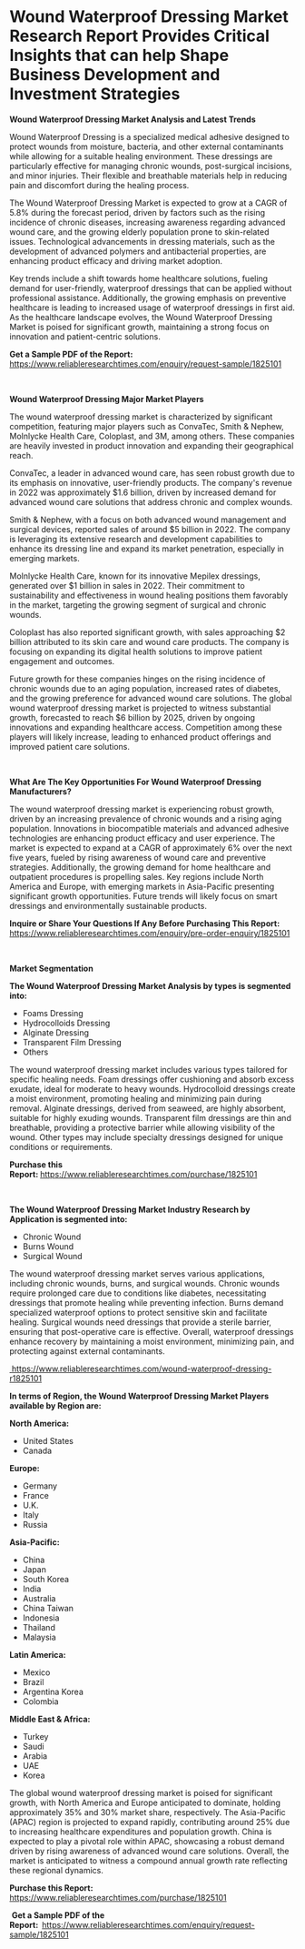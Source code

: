 <p><h1>Wound Waterproof Dressing Market Research Report Provides Critical Insights that can help Shape Business Development and Investment Strategies</h1></p><p><strong>Wound Waterproof Dressing Market Analysis and Latest Trends</strong></p>
<p><p>Wound Waterproof Dressing is a specialized medical adhesive designed to protect wounds from moisture, bacteria, and other external contaminants while allowing for a suitable healing environment. These dressings are particularly effective for managing chronic wounds, post-surgical incisions, and minor injuries. Their flexible and breathable materials help in reducing pain and discomfort during the healing process.</p><p>The Wound Waterproof Dressing Market is expected to grow at a CAGR of 5.8% during the forecast period, driven by factors such as the rising incidence of chronic diseases, increasing awareness regarding advanced wound care, and the growing elderly population prone to skin-related issues. Technological advancements in dressing materials, such as the development of advanced polymers and antibacterial properties, are enhancing product efficacy and driving market adoption.</p><p>Key trends include a shift towards home healthcare solutions, fueling demand for user-friendly, waterproof dressings that can be applied without professional assistance. Additionally, the growing emphasis on preventive healthcare is leading to increased usage of waterproof dressings in first aid. As the healthcare landscape evolves, the Wound Waterproof Dressing Market is poised for significant growth, maintaining a strong focus on innovation and patient-centric solutions.</p></p>
<p><strong>Get a Sample PDF of the Report:&nbsp;</strong> <a href="https://www.reliableresearchtimes.com/enquiry/request-sample/1825101?utm_campaign=2464&utm_medium=2&utm_source=Github&utm_content=ia&utm_term=14042025&utm_id=wound-waterproof-dressing">https://www.reliableresearchtimes.com/enquiry/request-sample/1825101</a></p>
<p>&nbsp;</p>
<p><strong>Wound Waterproof Dressing Major Market Players</strong></p>
<p><p>The wound waterproof dressing market is characterized by significant competition, featuring major players such as ConvaTec, Smith & Nephew, Molnlycke Health Care, Coloplast, and 3M, among others. These companies are heavily invested in product innovation and expanding their geographical reach.</p><p>ConvaTec, a leader in advanced wound care, has seen robust growth due to its emphasis on innovative, user-friendly products. The company's revenue in 2022 was approximately $1.6 billion, driven by increased demand for advanced wound care solutions that address chronic and complex wounds.</p><p>Smith & Nephew, with a focus on both advanced wound management and surgical devices, reported sales of around $5 billion in 2022. The company is leveraging its extensive research and development capabilities to enhance its dressing line and expand its market penetration, especially in emerging markets.</p><p>Molnlycke Health Care, known for its innovative Mepilex dressings, generated over $1 billion in sales in 2022. Their commitment to sustainability and effectiveness in wound healing positions them favorably in the market, targeting the growing segment of surgical and chronic wounds.</p><p>Coloplast has also reported significant growth, with sales approaching $2 billion attributed to its skin care and wound care products. The company is focusing on expanding its digital health solutions to improve patient engagement and outcomes.</p><p>Future growth for these companies hinges on the rising incidence of chronic wounds due to an aging population, increased rates of diabetes, and the growing preference for advanced wound care solutions. The global wound waterproof dressing market is projected to witness substantial growth, forecasted to reach $6 billion by 2025, driven by ongoing innovations and expanding healthcare access. Competition among these players will likely increase, leading to enhanced product offerings and improved patient care solutions.</p></p>
<p>&nbsp;</p>
<p><strong>What Are The Key Opportunities For Wound Waterproof Dressing Manufacturers?</strong></p>
<p><p>The wound waterproof dressing market is experiencing robust growth, driven by an increasing prevalence of chronic wounds and a rising aging population. Innovations in biocompatible materials and advanced adhesive technologies are enhancing product efficacy and user experience. The market is expected to expand at a CAGR of approximately 6% over the next five years, fueled by rising awareness of wound care and preventive strategies. Additionally, the growing demand for home healthcare and outpatient procedures is propelling sales. Key regions include North America and Europe, with emerging markets in Asia-Pacific presenting significant growth opportunities. Future trends will likely focus on smart dressings and environmentally sustainable products.</p></p>
<p><strong>Inquire or Share Your Questions If Any Before Purchasing This Report:</strong> <a href="https://www.reliableresearchtimes.com/enquiry/pre-order-enquiry/1825101?utm_campaign=2464&utm_medium=2&utm_source=Github&utm_content=ia&utm_term=14042025&utm_id=wound-waterproof-dressing">https://www.reliableresearchtimes.com/enquiry/pre-order-enquiry/1825101</a></p>
<p>&nbsp;</p>
<p><strong>Market Segmentation</strong></p>
<p><strong>The Wound Waterproof Dressing Market Analysis by types is segmented into:</strong></p>
<p><ul><li>Foams Dressing</li><li>Hydrocolloids Dressing</li><li>Alginate Dressing</li><li>Transparent Film Dressing</li><li>Others</li></ul></p>
<p><p>The wound waterproof dressing market includes various types tailored for specific healing needs. Foam dressings offer cushioning and absorb excess exudate, ideal for moderate to heavy wounds. Hydrocolloid dressings create a moist environment, promoting healing and minimizing pain during removal. Alginate dressings, derived from seaweed, are highly absorbent, suitable for highly exuding wounds. Transparent film dressings are thin and breathable, providing a protective barrier while allowing visibility of the wound. Other types may include specialty dressings designed for unique conditions or requirements.</p></p>
<p><strong>Purchase this Report:&nbsp;</strong><a href="https://www.reliableresearchtimes.com/purchase/1825101?utm_campaign=2464&utm_medium=2&utm_source=Github&utm_content=ia&utm_term=14042025&utm_id=wound-waterproof-dressing">https://www.reliableresearchtimes.com/purchase/1825101</a></p>
<p>&nbsp;</p>
<p><strong>The Wound Waterproof Dressing Market Industry Research by Application is segmented into:</strong></p>
<p><ul><li>Chronic Wound</li><li>Burns Wound</li><li>Surgical Wound</li></ul></p>
<p><p>The wound waterproof dressing market serves various applications, including chronic wounds, burns, and surgical wounds. Chronic wounds require prolonged care due to conditions like diabetes, necessitating dressings that promote healing while preventing infection. Burns demand specialized waterproof options to protect sensitive skin and facilitate healing. Surgical wounds need dressings that provide a sterile barrier, ensuring that post-operative care is effective. Overall, waterproof dressings enhance recovery by maintaining a moist environment, minimizing pain, and protecting against external contaminants.</p></p>
<p><a href="https://www.reliableresearchtimes.com/wound-waterproof-dressing-r1825101?utm_campaign=2464&utm_medium=2&utm_source=Github&utm_content=ia&utm_term=14042025&utm_id=wound-waterproof-dressing">&nbsp;https://www.reliableresearchtimes.com/wound-waterproof-dressing-r1825101</a></p>
<p><strong>In terms of Region, the Wound Waterproof Dressing Market Players available by Region are:</strong></p>
<p>
    <p> <strong> North America: </strong>
        <ul>
            <li>United States</li>
            <li>Canada</li>
        </ul>
        </p> 
    <p> <strong> Europe: </strong>
        <ul>
            <li>Germany</li>
            <li>France</li>
            <li>U.K.</li>
            <li>Italy</li>
            <li>Russia</li>
        </ul>
        </p> 
    <p> <strong> Asia-Pacific: </strong>
        <ul>
            <li>China</li>
            <li>Japan</li>
            <li>South Korea</li>
            <li>India</li>
            <li>Australia</li>
            <li>China Taiwan</li>
            <li>Indonesia</li>
            <li>Thailand</li>
            <li>Malaysia</li>
        </ul>
        </p> 
    <p> <strong> Latin America: </strong>
        <ul>
            <li>Mexico</li>
            <li>Brazil</li>
            <li>Argentina Korea</li>
            <li>Colombia</li>
        </ul>
        </p> 
    <p> <strong> Middle East & Africa: </strong>
        <ul>
            <li>Turkey</li>
            <li>Saudi</li>
            <li>Arabia</li>
            <li>UAE</li>
            <li>Korea</li>
        </ul>
    </p>
    </p>
<p><p>The global wound waterproof dressing market is poised for significant growth, with North America and Europe anticipated to dominate, holding approximately 35% and 30% market share, respectively. The Asia-Pacific (APAC) region is projected to expand rapidly, contributing around 25% due to increasing healthcare expenditures and population growth. China is expected to play a pivotal role within APAC, showcasing a robust demand driven by rising awareness of advanced wound care solutions. Overall, the market is anticipated to witness a compound annual growth rate reflecting these regional dynamics.</p></p>
<p><strong>Purchase this Report: </strong><a href="https://www.reliableresearchtimes.com/purchase/1825101?utm_campaign=2464&utm_medium=2&utm_source=Github&utm_content=ia&utm_term=14042025&utm_id=wound-waterproof-dressing">https://www.reliableresearchtimes.com/purchase/1825101</a></p>
<p>&nbsp;<strong>Get a Sample PDF of the Report:&nbsp;&nbsp;</strong><a href="https://www.reliableresearchtimes.com/enquiry/request-sample/1825101?utm_campaign=2464&utm_medium=2&utm_source=Github&utm_content=ia&utm_term=14042025&utm_id=wound-waterproof-dressing">https://www.reliableresearchtimes.com/enquiry/request-sample/1825101</a></p>
<p><strong></strong></p>
<p><p></p><p></p><p></p></p>
